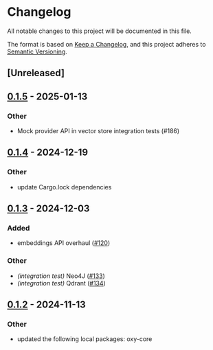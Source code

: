 # Changelog

All notable changes to this project will be documented in this file.

The format is based on [Keep a Changelog](https://keepachangelog.com/en/1.0.0/),
and this project adheres to [Semantic Versioning](https://semver.org/spec/v2.0.0.html).

## [Unreleased]

## [0.1.5](https://github.com/dannyglendale/oxy/compare/oxy-qdrant-v0.1.4...oxy-qdrant-v0.1.5) - 2025-01-13

### Other

- Mock provider API in vector store integration tests (#186)

## [0.1.4](https://github.com/dannyglendale/oxy/compare/oxy-qdrant-v0.1.3...oxy-qdrant-v0.1.4) - 2024-12-19

### Other

- update Cargo.lock dependencies

## [0.1.3](https://github.com/dannyglendale/oxy/compare/oxy-qdrant-v0.1.2...oxy-qdrant-v0.1.3) - 2024-12-03

### Added

- embeddings API overhaul ([#120](https://github.com/dannyglendale/oxy/pull/120))

### Other

- *(integration test)* Neo4J ([#133](https://github.com/dannyglendale/oxy/pull/133))
- *(integration test)* Qdrant ([#134](https://github.com/dannyglendale/oxy/pull/134))

## [0.1.2](https://github.com/dannyglendale/oxy/compare/oxy-qdrant-v0.1.1...oxy-qdrant-v0.1.2) - 2024-11-13

### Other

- updated the following local packages: oxy-core
